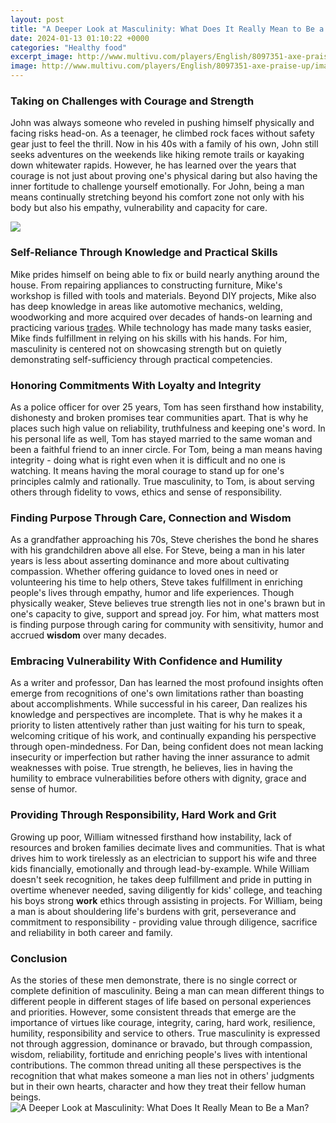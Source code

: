 ```yaml
---
layout: post
title: "A Deeper Look at Masculinity: What Does It Really Mean to Be a Man?"
date: 2024-01-13 01:10:22 +0000
categories: "Healthy food"
excerpt_image: http://www.multivu.com/players/English/8097351-axe-praise-up/image/axepraiseup-1494032021904-null-HR.jpg
image: http://www.multivu.com/players/English/8097351-axe-praise-up/image/axepraiseup-1494032021904-null-HR.jpg
---
```


### Taking on Challenges with Courage and Strength
John was always someone who reveled in pushing himself physically and facing risks head-on. As a teenager, he climbed rock faces without safety gear just to feel the thrill. Now in his 40s with a family of his own, John still seeks adventures on the weekends like hiking remote trails or kayaking down whitewater rapids. However, he has learned over the years that courage is not just about proving one's physical daring but also having the inner fortitude to challenge yourself emotionally. For John, being a man means continually stretching beyond his comfort zone not only with his body but also his empathy, vulnerability and capacity for care.

![](https://geneticliteracyproject.org/wp-content/uploads/2018/04/shutterstock_233563201jpg.jpg)
### Self-Reliance Through Knowledge and Practical Skills   
Mike prides himself on being able to fix or build nearly anything around the house. From repairing appliances to constructing furniture, Mike's workshop is filled with tools and materials. Beyond DIY projects, Mike also has deep knowledge in areas like automotive mechanics, welding, woodworking and more acquired over decades of hands-on learning and practicing various [trades](https://store.fi.io.vn/xmas-matching-outfits-for-holiday-poodle-dog-christmas-tree-2). While technology has made many tasks easier, Mike finds fulfillment in relying on his skills with his hands. For him, masculinity is centered not on showcasing strength but on quietly demonstrating self-sufficiency through practical competencies.
### Honoring Commitments With Loyalty and Integrity 
As a police officer for over 25 years, Tom has seen firsthand how instability, dishonesty and broken promises tear communities apart. That is why he places such high value on reliability, truthfulness and keeping one's word. In his personal life as well, Tom has stayed married to the same woman and been a faithful friend to an inner circle. For Tom, being a man means having integrity - doing what is right even when it is difficult and no one is watching. It means having the moral courage to stand up for one's principles calmly and rationally. True masculinity, to Tom, is about serving others through fidelity to vows, ethics and sense of responsibility.  
### Finding Purpose Through Care, Connection and Wisdom
As a grandfather approaching his 70s, Steve cherishes the bond he shares with his grandchildren above all else. For Steve, being a man in his later years is less about asserting dominance and more about cultivating compassion. Whether offering guidance to loved ones in need or volunteering his time to help others, Steve takes fulfillment in enriching people's lives through empathy, humor and life experiences. Though physically weaker, Steve believes true strength lies not in one's brawn but in one's capacity to give, support and spread joy. For him, what matters most is finding purpose through caring for community with sensitivity, humor and accrued **wisdom** over many decades.  
### Embracing Vulnerability With Confidence and Humility 
As a writer and professor, Dan has learned the most profound insights often emerge from recognitions of one's own limitations rather than boasting about accomplishments. While successful in his career, Dan realizes his knowledge and perspectives are incomplete. That is why he makes it a priority to listen attentively rather than just waiting for his turn to speak, welcoming critique of his work, and continually expanding his perspective through open-mindedness. For Dan, being confident does not mean lacking insecurity or imperfection but rather having the inner assurance to admit weaknesses with poise. True strength, he believes, lies in having the humility to embrace vulnerabilities before others with dignity, grace and sense of humor.
### Providing Through Responsibility, Hard Work and Grit
Growing up poor, William witnessed firsthand how instability, lack of resources and broken families decimate lives and communities. That is what drives him to work tirelessly as an electrician to support his wife and three kids financially, emotionally and through lead-by-example. While William doesn't seek recognition, he takes deep fulfillment and pride in putting in overtime whenever needed, saving diligently for kids' college, and teaching his boys strong **work** ethics through assisting in projects. For William, being a man is about shouldering life's burdens with grit, perseverance and commitment to responsibility - providing value through diligence, sacrifice and reliability in both career and family. 
### Conclusion
As the stories of these men demonstrate, there is no single correct or complete definition of masculinity. Being a man can mean different things to different people in different stages of life based on personal experiences and priorities. However, some consistent threads that emerge are the importance of virtues like courage, integrity, caring, hard work, resilience, humility, responsibility and service to others. True masculinity is expressed not through aggression, dominance or bravado, but through compassion, wisdom, reliability, fortitude and enriching people's lives with intentional contributions. The common thread uniting all these perspectives is the recognition that what makes someone a man lies not in others' judgments but in their own hearts, character and how they treat their fellow human beings.
![A Deeper Look at Masculinity: What Does It Really Mean to Be a Man?](http://www.multivu.com/players/English/8097351-axe-praise-up/image/axepraiseup-1494032021904-null-HR.jpg)